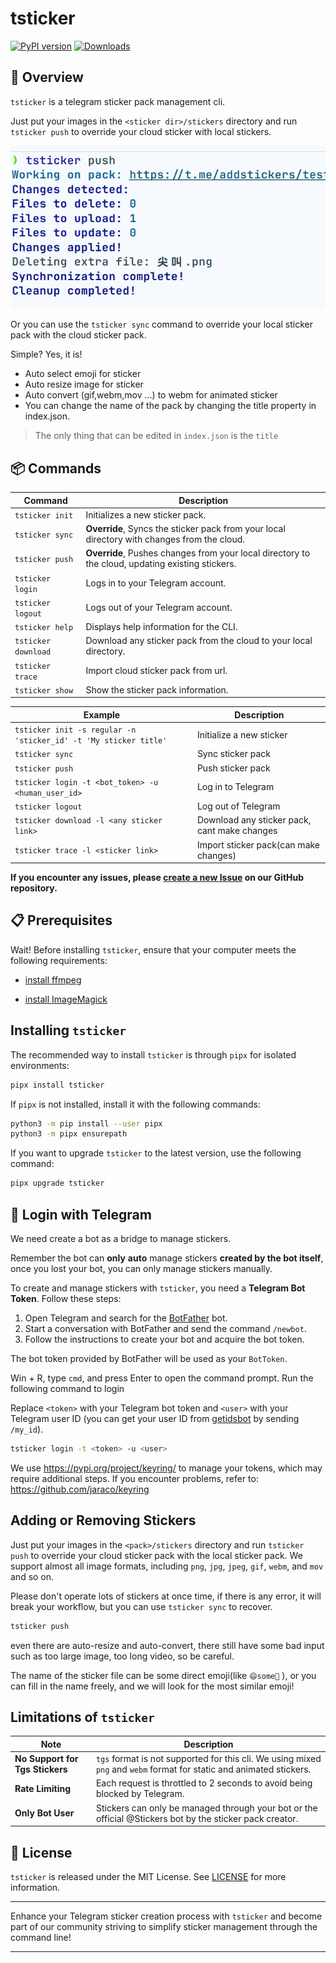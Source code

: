 # tsticker

[![PyPI version](https://badge.fury.io/py/tsticker.svg)](https://badge.fury.io/py/tsticker) [![Downloads](https://pepy.tech/badge/tsticker)](https://pepy.tech/project/tsticker)

## 📘 Overview

`tsticker` is a telegram sticker pack management cli.

Just put your images in the `<sticker dir>/stickers` directory and run `tsticker push` to override your cloud sticker
with local stickers.

![intro](.github/intro.png)

Or you can use the `tsticker sync` command to override your local sticker pack with the cloud sticker pack.

Simple? Yes, it is!

- Auto select emoji for sticker
- Auto resize image for sticker
- Auto convert (gif,webm,mov ...) to webm for animated sticker
- You can change the name of the pack by changing the title property in index.json.
> The only thing that can be edited in `index.json` is the `title`

## 📦 Commands

| Command             | Description                                                                                      |
|---------------------|--------------------------------------------------------------------------------------------------|
| `tsticker init`     | Initializes a new sticker pack.                                                                  |
| `tsticker sync`     | **Override**, Syncs the sticker pack from your local directory with changes from the cloud.      |
| `tsticker push`     | **Override**, Pushes changes from your local directory to the cloud, updating existing stickers. |
| `tsticker login`    | Logs in to your Telegram account.                                                                |
| `tsticker logout`   | Logs out of your Telegram account.                                                               |
| `tsticker help`     | Displays help information for the CLI.                                                           |
| `tsticker download` | Download any sticker pack from the cloud to your local directory.                                |
| `tsticker trace`    | Import cloud sticker pack from url.                                                              |
| `tsticker show`     | Show the sticker pack information.                                                               |

| Example                                                          | Description                                  |
|------------------------------------------------------------------|----------------------------------------------|
| `tsticker init -s regular -n 'sticker_id' -t 'My sticker title'` | Initialize a new sticker                     |
| `tsticker sync`                                                  | Sync sticker pack                            |
| `tsticker push`                                                  | Push sticker pack                            |
| `tsticker login -t <bot_token> -u <human_user_id>`               | Log in to Telegram                           |
| `tsticker logout`                                                | Log out of Telegram                          |
| `tsticker download -l <any sticker link>`                        | Download any sticker pack, cant make changes |
| `tsticker trace -l <sticker link>`                               | Import sticker pack(can make changes)        |

**If you encounter any issues, please [create a new Issue](https://github.com/sudoskys/tsticker/issues) on our GitHub
repository.**

## 📋 Prerequisites

Wait! Before installing `tsticker`, ensure that your computer meets the following requirements:

- [install ffmpeg](https://ffmpeg.org/download.html)

- [install ImageMagick](https://docs.wand-py.org/en/0.6.12/guide/install.html)

## Installing `tsticker`

The recommended way to install `tsticker` is through `pipx` for isolated environments:

```bash
pipx install tsticker
```

If `pipx` is not installed, install it with the following commands:

```bash
python3 -m pip install --user pipx
python3 -m pipx ensurepath
```

If you want to upgrade `tsticker` to the latest version, use the following command:

```bash
pipx upgrade tsticker
```

## 🔑 Login with Telegram

We need create a bot as a bridge to manage stickers.

Remember the bot can **only** **auto** manage stickers **created by the bot itself**, once you lost your bot, you can
only manage stickers manually.

To create and manage stickers with `tsticker`, you need a **Telegram Bot Token**. Follow these steps:

1. Open Telegram and search for the [BotFather](https://t.me/BotFather) bot.
2. Start a conversation with BotFather and send the command `/newbot`.
3. Follow the instructions to create your bot and acquire the bot token.

The bot token provided by BotFather will be used as your `BotToken`.

Win + R, type `cmd`, and press Enter to open the command prompt. Run the following command to login

Replace `<token>` with your Telegram bot token and `<user>` with your Telegram user ID (you can get your user ID
from [getidsbot](https://t.me/getidsbot) by sending `/my_id`).

```bash
tsticker login -t <token> -u <user>
```

We use https://pypi.org/project/keyring/ to manage your tokens, which may require additional steps. If you encounter
problems, refer to: https://github.com/jaraco/keyring

## Adding or Removing Stickers

Just put your images in the `<pack>/stickers` directory and run `tsticker push` to override your cloud sticker pack with
the local sticker pack. We support almost all image formats, including `png`, `jpg`, `jpeg`, `gif`, `webm`, and
`mov` and so on.

Please don't operate lots of stickers at once time, if there is any error, it will break your workflow, but you can
use `tsticker sync` to recover.

```bash
tsticker push
```

even there are auto-resize and auto-convert, there still have some bad input such as too large image, too long video, so
be careful.

The name of the sticker file can be some direct emoji(like `😄some🧑` ), or you can fill in the name freely, and we will
look for the most similar
emoji!

## Limitations of `tsticker`

| Note                            | Description                                                                                                          |
|---------------------------------|----------------------------------------------------------------------------------------------------------------------|
| **No Support for Tgs Stickers** | `tgs` format is not supported for this cli. We using mixed `png` and `webm` format for static and animated stickers. |
| **Rate Limiting**               | Each request is throttled to 2 seconds to avoid being blocked by Telegram.                                           |
| **Only Bot User**               | Stickers can only be managed through your bot or the official @Stickers bot by the sticker pack creator.             |

## 📄 License

`tsticker` is released under the MIT License. See [LICENSE](LICENSE) for more information.

---

Enhance your Telegram sticker creation process with `tsticker` and become part of our community striving to simplify
sticker management through the command line!

---
